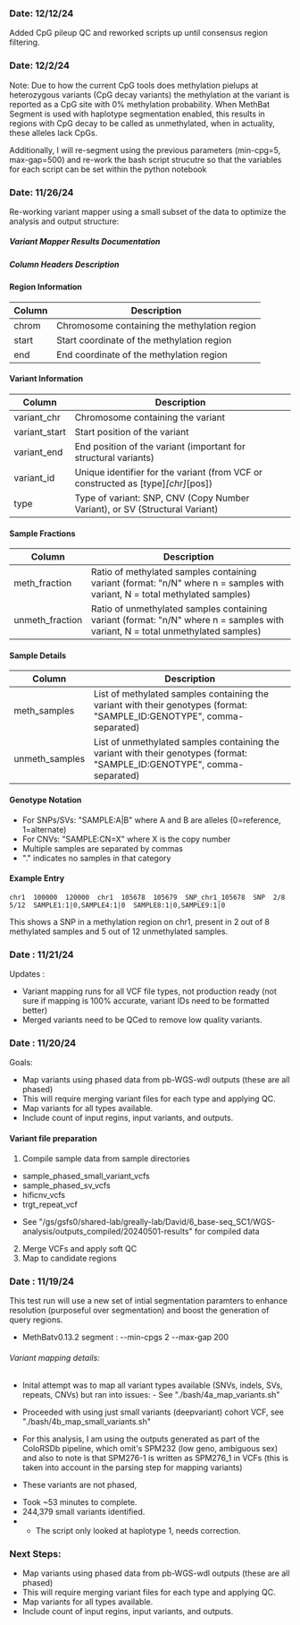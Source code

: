 ### Date: 12/12/24
Added CpG pileup QC and reworked scripts up until consensus region filtering.

### Date: 12/2/24

Note:
Due to how the current CpG tools does methylation pielups at heterozygous variants (CpG decay variants) the methylation at the variant is reported as a CpG site with 0% methylation probability. When MethBat Segment is used with haplotype segmentation enabled, this results in regions with CpG decay to be called as unmethylated, when in actuality, these alleles lack CpGs. 

Additionally, I will re-segment using the previous parameters (min-cpg=5, max-gap=500) and re-work the bash script strucutre so that the variables for each script can be set within the python notebook

### Date: 11/26/24

Re-working variant mapper using a small subset of the data to optimize the analysis and output structure: 


##### Variant Mapper Results Documentation

##### Column Headers Description

#### Region Information
| Column | Description |
|--------|-------------|
| chrom | Chromosome containing the methylation region |
| start | Start coordinate of the methylation region |
| end | End coordinate of the methylation region |

#### Variant Information
| Column | Description |
|--------|-------------|
| variant_chr | Chromosome containing the variant |
| variant_start | Start position of the variant |
| variant_end | End position of the variant (important for structural variants) |
| variant_id | Unique identifier for the variant (from VCF or constructed as [type]_[chr]_[pos]) |
| type | Type of variant: SNP, CNV (Copy Number Variant), or SV (Structural Variant) |

#### Sample Fractions
| Column | Description |
|--------|-------------|
| meth_fraction | Ratio of methylated samples containing variant (format: "n/N" where n = samples with variant, N = total methylated samples) |
| unmeth_fraction | Ratio of unmethylated samples containing variant (format: "n/N" where n = samples with variant, N = total unmethylated samples) |

#### Sample Details
| Column | Description |
|--------|-------------|
| meth_samples | List of methylated samples containing the variant with their genotypes (format: "SAMPLE_ID:GENOTYPE", comma-separated) |
| unmeth_samples | List of unmethylated samples containing the variant with their genotypes (format: "SAMPLE_ID:GENOTYPE", comma-separated) |

#### Genotype Notation
- For SNPs/SVs: "SAMPLE:A|B" where A and B are alleles (0=reference, 1=alternate)
- For CNVs: "SAMPLE:CN=X" where X is the copy number
- Multiple samples are separated by commas
- "." indicates no samples in that category

#### Example Entry
```
chr1  100000  120000  chr1  105678  105679  SNP_chr1_105678  SNP  2/8  5/12  SAMPLE1:1|0,SAMPLE4:1|0  SAMPLE8:1|0,SAMPLE9:1|0
```
This shows a SNP in a methylation region on chr1, present in 2 out of 8 methylated samples and 5 out of 12 unmethylated samples.



### Date : 11/21/24

Updates : 
- Variant mapping runs for all VCF file types, not production ready (not sure if mapping is 100% accurate, variant IDs need to be formatted better)
- Merged variants need to be QCed to remove low quality variants.

### Date : 11/20/24

Goals:

- Map variants using phased data from pb-WGS-wdl outputs (these are all phased)
- This will require merging variant files for each type and applying QC.
- Map variants for all types available.
- Include count of input regins, input variants, and outputs.


#### Variant file preparation

1) Compile sample data from sample directories

- sample_phased_small_variant_vcfs
- sample_phased_sv_vcfs
- hificnv_vcfs
- trgt_repeat_vcf
* See "/gs/gsfs0/shared-lab/greally-lab/David/6_base-seq_SC1/WGS-analysis/outputs_compiled/20240501-results" for compiled data

2) Merge VCFs and apply soft QC
3) Map to candidate regions




### Date : 11/19/24

This test run will use a new set of intial segmentation paramters to enhance resolution (purposeful over segmentation) and boost the generation of query regions.

- MethBatv0.13.2 segment : 
    --min-cpgs 2
    --max-gap 200

###### Variant mapping details:

- Inital attempt was to map all variant types available (SNVs, indels, SVs, repeats, CNVs) but ran into issues:
        - See "./bash/4a_map_variants.sh"

- Proceeded with using just small variants (deepvariant) cohort VCF, see "./bash/4b_map_small_variants.sh"
-  For this analysis, I am using the outputs generated as part of the ColoRSDb pipeline, which omit's SPM232 (low geno, ambiguous sex) and also to note is that SPM276-1 is written as SPM276_1 in VCFs (this is taken into account in the parsing step for mapping variants)
* These variants are not phased, 

- Took ~53 minutes to complete.
- 244,379 small variants identified.
- * The script only looked at haplotype 1, needs correction. 

### Next Steps:

- Map variants using phased data from pb-WGS-wdl outputs (these are all phased)
- This will require merging variant files for each type and applying QC.
- Map variants for all types available.
- Include count of input regins, input variants, and outputs.



